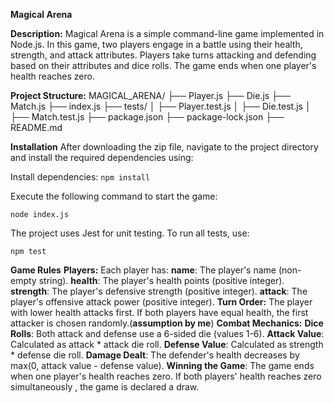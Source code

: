 **Magical Arena**

**Description:**
Magical Arena is a simple command-line game implemented in Node.js. In this game, two players engage in a battle using their health, strength, and attack attributes. Players take turns attacking and defending based on their attributes and dice rolls. The game ends when one player's health reaches zero.

**Project Structure:**
MAGICAL_ARENA/
├── Player.js
├── Die.js
├── Match.js
├── index.js
├── tests/
│   ├── Player.test.js
│   ├── Die.test.js
│   ├── Match.test.js
├── package.json
├── package-lock.json
├── README.md


**Installation**
After downloading the zip file, navigate to the project directory and install the required dependencies using:

Install dependencies:
`npm install`

Execute the following command to start the game:

`node index.js`

The project uses Jest for unit testing. To run all tests, use:

`npm test`

**Game Rules**
**Players:**
Each player has:
**name**: The player's name (non-empty string).
**health**: The player's health points (positive integer).
**strength**: The player's defensive strength (positive integer).
**attack**: The player's offensive attack power (positive integer).
**Turn Order:**
The player with lower health attacks first.
If both players have equal health, the first attacker is chosen randomly.(**assumption by me**)
**Combat Mechanics:**
**Dice Rolls**: Both attack and defense use a 6-sided die (values 1-6).
**Attack Value**: Calculated as attack * attack die roll.
**Defense Value**: Calculated as strength * defense die roll.
**Damage Dealt**: The defender's health decreases by max(0, attack value - defense value).
**Winning the Game**:
The game ends when one player's health reaches zero.
If both players' health reaches zero simultaneously , the game is declared a draw.